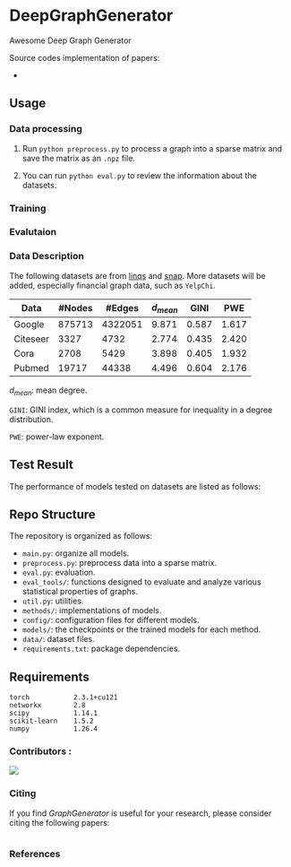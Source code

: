 # DeepGraphGenerator

Awesome Deep Graph Generator

Source codes implementation of papers:

- 



## Usage

### Data processing

1. Run `python preprocess.py` to process a graph into a sparse matrix and save the matrix as an `.npz` file.

2. You can run `python eval.py` to review the information about the datasets.

### Training



### Evalutaion



### Data Description

The following datasets are from [linqs](https://linqs.org/datasets/) and [snap](https://snap.stanford.edu/data/). More datasets will be added, especially financial graph data, such as `YelpChi`.

| Data     | #Nodes | #Edges  | $d_{mean}$ | GINI  | PWE   |
| -------- | ------ | ------- | ---------- | ----- | ----- |
| Google   | 875713 | 4322051 | 9.871      | 0.587 | 1.617 |
| Citeseer | 3327   | 4732    | 2.774      | 0.435 | 2.420 |
| Cora     | 2708   | 5429    | 3.898      | 0.405 | 1.932 |
| Pubmed   | 19717  | 44338   | 4.496      | 0.604 | 2.176 |

$d_{mean}$: mean degree.

`GINI`:  GINI index, which is a common measure for inequality in a degree distribution.

`PWE`: power-law exponent.



## Test Result

The performance of models tested on datasets are listed as follows:



## Repo Structure

The repository is organized as follows:

- `main.py`: organize all models.
- `preprocess.py`: preprocess data into a sparse matrix.
- `eval.py`: evaluation.
- `eval_tools/`: functions designed to evaluate and analyze various statistical properties of graphs.
- `util.py`: utilities.
- `methods/`: implementations of models.
- `config/`: configuration files for different models.
- `models/`: the checkpoints or the trained models for each method.
- `data/`: dataset files.
- `requirements.txt`: package dependencies.



## Requirements

```
torch           2.3.1+cu121
networkx        2.8
scipy           1.14.1
scikit-learn    1.5.2
numpy           1.26.4
```



### Contributors :

<a href="https://github.com/AI4Risk/GraphGenerator/graphs/contributors">
  <img src="https://contrib.rocks/image?repo=AI4Risk/GraphGenerator" /></a>



### Citing

If you find *GraphGenerator* is useful for your research, please consider citing the following papers:

```

```



### References
